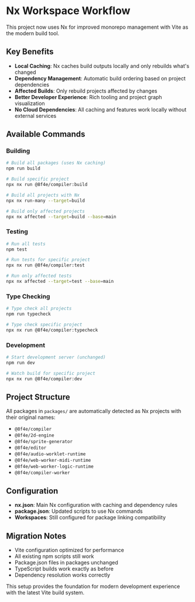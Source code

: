 # Nx Workspace Workflow

This project now uses Nx for improved monorepo management with Vite as the modern build tool.

## Key Benefits

- **Local Caching**: Nx caches build outputs locally and only rebuilds what's changed
- **Dependency Management**: Automatic build ordering based on project dependencies
- **Affected Builds**: Only rebuild projects affected by changes
- **Better Developer Experience**: Rich tooling and project graph visualization
- **No Cloud Dependencies**: All caching and features work locally without external services

## Available Commands

### Building

```bash
# Build all packages (uses Nx caching)
npm run build

# Build specific project
npx nx run @8f4e/compiler:build

# Build all projects with Nx
npx nx run-many --target=build

# Build only affected projects
npx nx affected --target=build --base=main
```

### Testing

```bash
# Run all tests
npm test

# Run tests for specific project
npx nx run @8f4e/compiler:test

# Run only affected tests
npx nx affected --target=test --base=main
```

### Type Checking

```bash
# Type check all projects
npm run typecheck

# Type check specific project
npx nx run @8f4e/compiler:typecheck
```

### Development

```bash
# Start development server (unchanged)
npm run dev

# Watch build for specific project
npx nx run @8f4e/compiler:dev
```

## Project Structure

All packages in `packages/` are automatically detected as Nx projects with their original names:

- `@8f4e/compiler`
- `@8f4e/2d-engine`
- `@8f4e/sprite-generator`
- `@8f4e/editor`
- `@8f4e/audio-worklet-runtime`
- `@8f4e/web-worker-midi-runtime`
- `@8f4e/web-worker-logic-runtime`
- `@8f4e/compiler-worker`

## Configuration

- **nx.json**: Main Nx configuration with caching and dependency rules
- **package.json**: Updated scripts to use Nx commands
- **Workspaces**: Still configured for package linking compatibility

## Migration Notes

- Vite configuration optimized for performance
- All existing npm scripts still work
- Package.json files in packages unchanged
- TypeScript builds work exactly as before
- Dependency resolution works correctly

This setup provides the foundation for modern development experience with the latest Vite build system.